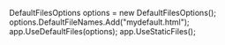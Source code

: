 DefaultFilesOptions options = new DefaultFilesOptions();
options.DefaultFileNames.Add("mydefault.html");
app.UseDefaultFiles(options);
app.UseStaticFiles();